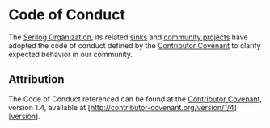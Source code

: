 # Code of Conduct

The [Serilog Organization][serilog], its related [sinks][sinks] and [community projects][projects] have adopted the code of conduct defined by the [Contributor Covenant](http://contributor-covenant.org/)
to clarify expected behavior in our community.

## Attribution

The Code of Conduct referenced can be found at the [Contributor Covenant][homepage], version 1.4, available at [http://contributor-covenant.org/version/1/4][version].

[serilog]: https://github.com/serilog
[homepage]: http://contributor-covenant.org
[version]: http://contributor-covenant.org/version/1/4/
[projects]: https://github.com/serilog/serilog/wiki/Community-Projects
[sinks]: https://github.com/serilog/serilog/wiki/Provided-Sinks
